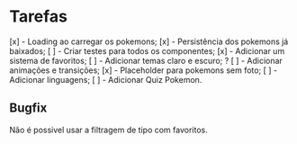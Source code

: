 # Tarefas

[x] - Loading ao carregar os pokemons;
[x] - Persistência dos pokemons já baixados;
[ ] - Criar testes para todos os componentes;
[x] - Adicionar um sistema de favoritos;
[ ] - Adicionar temas claro e escuro; ?
[ ] - Adicionar animações e transições;
[x] - Placeholder para pokemons sem foto;
[ ] - Adicionar linguagens;
[ ] - Adicionar Quiz Pokemon.

## Bugfix

Não é possivel usar a filtragem de tipo com favoritos.
